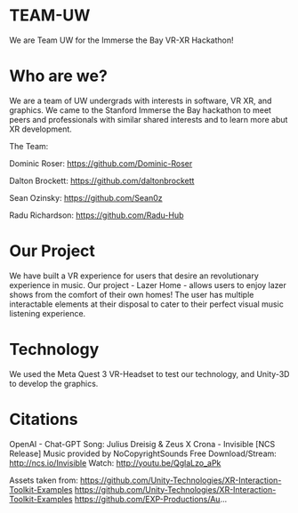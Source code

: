 # TEAM-UW

We are Team UW for the Immerse the Bay VR-XR Hackathon! 

# Who are we? 

We are a team of UW undergrads with interests in software, VR XR, and graphics. We came to the Stanford Immerse the Bay hackathon to meet peers and professionals with similar shared interests and to learn more abut XR development.

The Team:

Dominic Roser: https://github.com/Dominic-Roser

Dalton Brockett: https://github.com/daltonbrockett

Sean Ozinsky: https://github.com/Sean0z

Radu Richardson: https://github.com/Radu-Hub

# Our Project

We have built a VR experience for users that desire an revolutionary experience in music. Our project - Lazer Home - allows users to enjoy lazer shows from the comfort of their own homes! The user has multiple interactable elements at their disposal to cater to their perfect visual music listening experience. 

# Technology

We used the Meta Quest 3 VR-Headset to test our technology, and Unity-3D to develop the graphics.

# Citations


OpenAI - Chat-GPT
Song: Julius Dreisig & Zeus X Crona - Invisible [NCS Release]
Music provided by NoCopyrightSounds
Free Download/Stream: http://ncs.io/Invisible
Watch: http://youtu.be/QglaLzo_aPk

Assets taken from:
https://github.com/Unity-Technologies/XR-Interaction-Toolkit-Examples
https://github.com/Unity-Technologies/XR-Interaction-Toolkit-Examples
https://github.com/EXP-Productions/Au...

